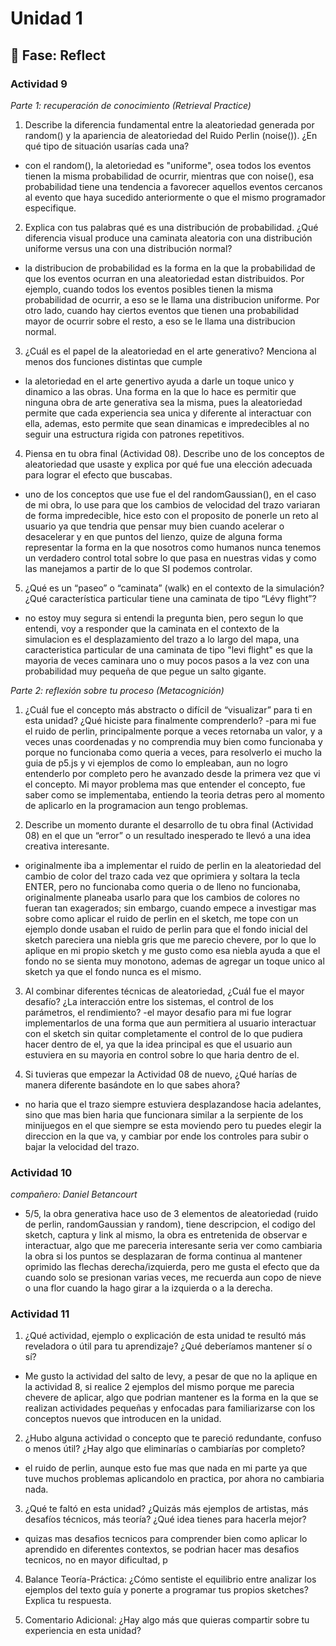 # Unidad 1

## 🤔 Fase: Reflect

### Actividad 9

*Parte 1: recuperación de conocimiento (Retrieval Practice)*

1. Describe la diferencia fundamental entre la aleatoriedad generada por random() y la apariencia de aleatoriedad del Ruido Perlin (noise()). ¿En qué tipo de situación usarías cada una?
- con el random(), la aletoriedad es "uniforme", osea todos los eventos tienen la misma probabilidad de ocurrir, mientras que con noise(), esa probabilidad tiene una tendencia a favorecer aquellos eventos cercanos al evento que haya sucedido anteriormente o que el mismo programador especifique.
   
2. Explica con tus palabras qué es una distribución de probabilidad. ¿Qué diferencia visual produce una caminata aleatoria con una distribución uniforme versus una con una distribución normal?
- la distribucion de probabilidad es la forma en la que la probabilidad de que los eventos ocurran en una aleatoriedad estan distribuidos. Por ejemplo, cuando todos los eventos posibles tienen la misma probabilidad de ocurrir, a eso se le llama una distribucion uniforme. Por otro lado, cuando hay ciertos eventos que tienen una probabilidad mayor de ocurrir sobre el resto, a eso se le llama una distribucion normal.
   
3. ¿Cuál es el papel de la aleatoriedad en el arte generativo? Menciona al menos dos funciones distintas que cumple
- la aletoriedad en el arte genertivo ayuda a darle un toque unico y dinamico a las obras. Una forma en la que lo hace es permitir que ninguna obra de arte generativa sea la misma, pues la aleatoriedad permite que cada experiencia sea unica y diferente al interactuar con ella, ademas, esto permite que sean dinamicas e impredecibles al no seguir una estructura rigida con patrones repetitivos.
   
4. Piensa en tu obra final (Actividad 08). Describe uno de los conceptos de aleatoriedad que usaste y explica por qué fue una elección adecuada para lograr el efecto que buscabas.
- uno de los conceptos que use fue el del randomGaussian(), en el caso de mi obra, lo use para que los cambios de velocidad del trazo variaran de forma impredecible, hice esto con el proposito de ponerle un reto al usuario ya que tendria que pensar muy bien cuando acelerar o desacelerar y en que puntos del lienzo, quize de alguna forma representar la forma en la que nosotros como humanos nunca tenemos un verdadero control total sobre lo que pasa en nuestras vidas y como las manejamos a partir de lo que SI podemos controlar.
   
5. ¿Qué es un “paseo” o “caminata” (walk) en el contexto de la simulación? ¿Qué característica particular tiene una caminata de tipo “Lévy flight”?
- no estoy muy segura si entendi la pregunta bien, pero segun lo que entendi, voy a responder que la caminata en el contexto de la simulacion es el desplazamiento del trazo a lo largo del mapa, una caracteristica particular de una caminata de tipo "levi flight" es que la mayoria de veces caminara uno o muy pocos pasos a la vez con una probabilidad muy pequeña de que pegue un salto gigante.




*Parte 2: reflexión sobre tu proceso (Metacognición)*

1. ¿Cuál fue el concepto más abstracto o difícil de “visualizar” para ti en esta unidad? ¿Qué hiciste para finalmente comprenderlo?
-para mi fue el ruido de perlin, principalmente porque a veces retornaba un valor, y a veces unas coordenadas y no comprendia muy bien como funcionaba y porque no funcionaba como queria a veces, para resolverlo ei mucho la guia de p5.js y vi ejemplos de como lo empleaban, aun no logro entenderlo por completo pero he avanzado desde la primera vez que vi el concepto. Mi mayor problema mas que entender el concepto, fue saber como se implementaba, entiendo la teoria detras pero al momento de aplicarlo en la programacion aun tengo problemas.

2. Describe un momento durante el desarrollo de tu obra final (Actividad 08) en el que un “error” o un resultado inesperado te llevó a una idea creativa interesante.
- originalmente iba a implementar el ruido de perlin en la aleatoriedad del cambio de color del trazo cada vez que oprimiera y soltara la tecla ENTER, pero no funcionaba como queria o de lleno no funcionaba, originalmente planeaba usarlo para que los cambios de colores no fueran tan exagerados; sin embargo, cuando empece a investigar mas sobre como aplicar el ruido de perlin en el sketch, me tope con un ejemplo donde usaban el ruido de perlin para que el fondo inicial del sketch pareciera una niebla gris que me parecio chevere, por lo que lo aplique en mi propio sketch y me gusto como esa niebla ayuda a que el fondo no se sienta muy monotono, ademas de agregar un toque unico al sketch ya que el fondo nunca es el mismo.

3. Al combinar diferentes técnicas de aleatoriedad, ¿Cuál fue el mayor desafío? ¿La interacción entre los sistemas, el control de los parámetros, el rendimiento?
-el mayor desafio para mi fue lograr implementarlos de una forma que aun permitiera al usuario interactuar con el sketch sin quitar completamente el control de lo que pudiera hacer dentro de el, ya que la idea principal es que el usuario aun estuviera en su mayoria en control sobre lo que haria dentro de el.
   
4. Si tuvieras que empezar la Actividad 08 de nuevo, ¿Qué harías de manera diferente basándote en lo que sabes ahora?
- no haria que el trazo siempre estuviera desplazandose hacia adelantes, sino que mas bien haria que funcionara similar a la serpiente de los minijuegos en el que siempre se esta moviendo pero tu puedes elegir la direccion en la que va, y cambiar por ende los controles para subir o bajar la velocidad del trazo.


### Actividad 10
*compañero: Daniel Betancourt*
- 5/5, la obra generativa hace uso de 3 elementos de aleatoriedad (ruido de perlin, randomGaussian y random), tiene descripcion, el codigo del sketch, captura y link al mismo, la obra es entretenida de observar e interactuar, algo que me pareceria interesante seria ver como cambiaria la obra si los puntos se desplazaran de forma continua al mantener oprimido las flechas derecha/izquierda, pero me gusta el efecto que da cuando solo se presionan varias veces, me recuerda aun copo de nieve o una flor cuando la hago girar a la izquierda o a la derecha.


 ### Actividad 11
1. ¿Qué actividad, ejemplo o explicación de esta unidad te resultó más reveladora o útil para tu aprendizaje? ¿Qué deberíamos mantener sí o sí?
- Me gusto la actividad del salto de levy, a pesar de que no la aplique en la actividad 8, si realice 2 ejemplos del mismo porque me parecia chevere de aplicar, algo que podrian mantener es la forma en la que se realizan actividades pequeñas y enfocadas para familiarizarse con los conceptos nuevos que introducen en la unidad.
   
2. ¿Hubo alguna actividad o concepto que te pareció redundante, confuso o menos útil? ¿Hay algo que eliminarías o cambiarías por completo?
- el ruido de perlin, aunque esto fue mas que nada en mi parte ya que tuve muchos problemas aplicandolo en practica, por ahora no cambiaria nada.

3. ¿Qué te faltó en esta unidad? ¿Quizás más ejemplos de artistas, más desafíos técnicos, más teoría? ¿Qué idea tienes para hacerla mejor?
- quizas mas desafios tecnicos para comprender bien como aplicar lo aprendido en diferentes contextos, se podrian hacer mas desafios tecnicos, no en mayor dificultad, p

4. Balance Teoría-Práctica: ¿Cómo sentiste el equilibrio entre analizar los ejemplos del texto guía y ponerte a programar tus propios sketches? Explica tu respuesta.


5. Comentario Adicional: ¿Hay algo más que quieras compartir sobre tu experiencia en esta unidad?




